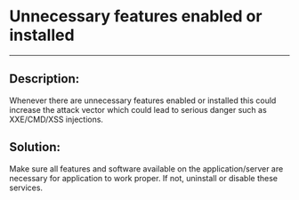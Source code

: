 # Unnecessary features enabled or installed
-------

## Description:

Whenever there are unnecessary features enabled or installed this could increase
the attack vector which could lead to serious danger such as XXE/CMD/XSS injections.

## Solution:

Make sure all features and software available on the application/server are necessary for
application to work proper. If not, uninstall or disable these services.
